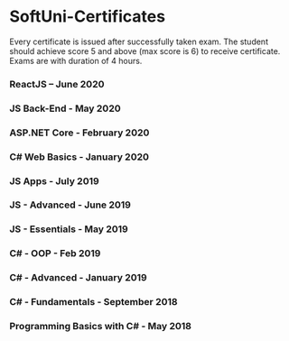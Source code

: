 # SoftUni-Certificates
Every certificate is issued after successfully  taken exam. The student should achieve score 5 and above (max score is 6) to receive certificate. Exams are with duration of 4 hours.

### ReactJS – June 2020

### JS Back-End - May 2020

### ASP.NET Core - February 2020

### C# Web Basics - January 2020

### JS Apps - July 2019

### JS - Advanced - June 2019

### JS - Essentials - May 2019

### C# - OOP - Feb 2019

### C# - Advanced - January 2019

### C# - Fundamentals - September 2018

### Programming Basics with C# - May 2018
